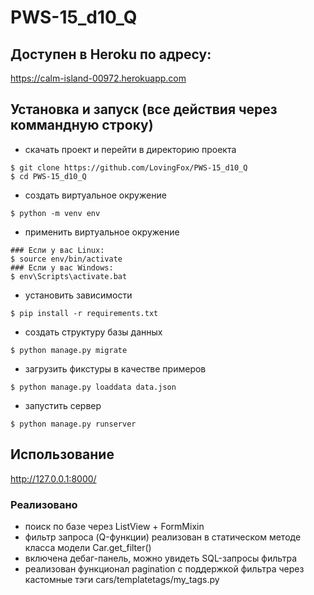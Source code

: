 # PWS-15_d10_Q

## Доступен в Heroku по адресу:
https://calm-island-00972.herokuapp.com

## Установка и запуск (все действия через коммандную строку)
  - скачать проект и перейти в директорию проекта
```
$ git clone https://github.com/LovingFox/PWS-15_d10_Q
$ cd PWS-15_d10_Q
```

  - создать виртуальное окружение
```
$ python -m venv env
```

  - применить виртуальное окружение
```
### Если у вас Linux:
$ source env/bin/activate
### Если у вас Windows:
$ env\Scripts\activate.bat
```

 - установить зависимости
```
$ pip install -r requirements.txt
```

  - создать структуру базы данных
```
$ python manage.py migrate
```

  - загрузить фикстуры в качестве примеров
```
$ python manage.py loaddata data.json
```

  - запустить сервер
```
$ python manage.py runserver
```

## Использование
http://127.0.0.1:8000/

### Реализовано
- поиск по базе через ListView + FormMixin
- фильтр запроса (Q-функции) реализован в статическом методе класса модели Car.get_filter()
- включена дебаг-панель, можно увидеть SQL-запросы фильтра
- реализован функционал pagination с поддержкой фильтра через кастомные тэги cars/templatetags/my_tags.py
